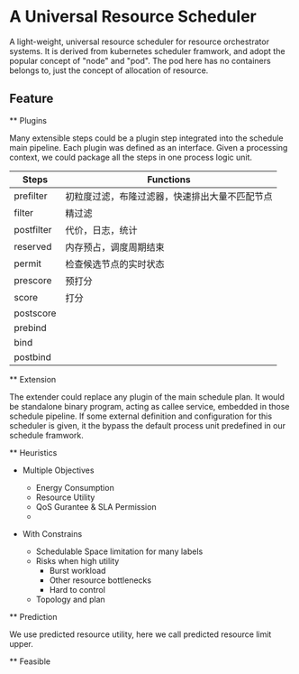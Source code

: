 # A Universal Resource Scheduler


A light-weight, universal resource scheduler for resource orchestrator systems. It is derived from kubernetes scheduler framwork, and adopt the popular concept of "node" and "pod". The pod here has no containers belongs to, just the concept of allocation of resource.

## Feature 

** Plugins

Many extensible steps could be a plugin step integrated into the schedule main pipeline. Each plugin was defined as an interface. Given a processing context, we could package all the steps in one process logic unit. 



|Steps|Functions|
| --  | -- |
|prefilter|初粒度过滤，布隆过滤器，快速排出大量不匹配节点|
|filter | 精过滤 |
|postfilter| 代价，日志，统计  |
|reserved | 内存预占，调度周期结束|
|permit| 检查候选节点的实时状态 |
|prescore| 预打分 |
|score | 打分|
|postscore||
|prebind||
|bind||
|postbind||


** Extension

The extender could replace any plugin of the main schedule plan. It would be standalone binary program, acting as callee service, embedded in those schedule pipeline. If some external definition and configuration for this scheduler is given,
it the bypass the default process unit predefined in our schedule framwork. 

** Heuristics

- Multiple Objectives 
    - Energy Consumption
    - Resource Utility
    - QoS Gurantee & SLA Permission
    - 
   
    
- With Constrains
    - Schedulable Space limitation for many labels
    - Risks when high utility
        - Burst workload 
        - Other resource bottlenecks 
        - Hard to control  
    - Topology and plan 
    

** Prediction

We use predicted resource utility, here we call predicted resource limit upper. 


** Feasible 
 

 



